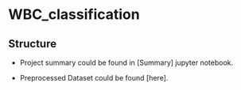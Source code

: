 # WBC_classification

## Structure
- Project summary could be found in [Summary] jupyter notebook.

- Preprocessed Dataset could be found [here].

